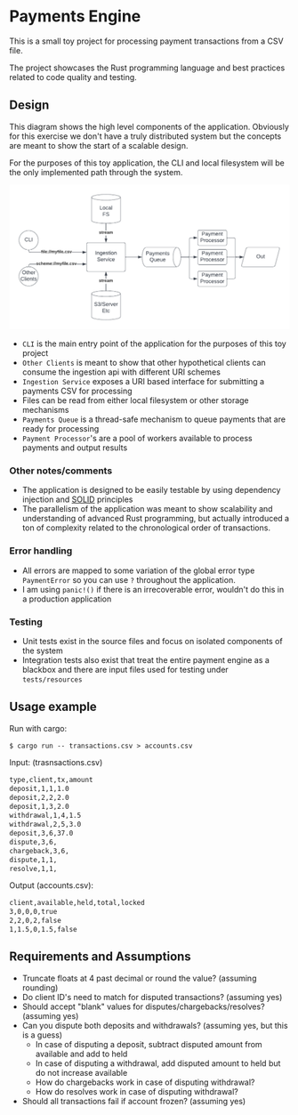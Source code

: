# Payments Engine

This is a small toy project for processing payment transactions from a CSV file.

The project showcases the Rust programming language and best practices related to code quality and testing.

## Design

This diagram shows the high level components of the application. Obviously for this exercise we don't have a truly distributed system but the concepts are meant to show the start of a scalable design.

For the purposes of this toy application, the CLI and local filesystem will be the only implemented path through the system.

![Payments Engine](design.png)

* `CLI` is the main entry point of the application for the purposes of this toy project
* `Other Clients` is meant to show that other hypothetical clients can consume the ingestion api with different URI schemes 
* `Ingestion Service` exposes a URI based interface for submitting a payments CSV for processing
* Files can be read from either local filesystem or other storage mechanisms
* `Payments Queue` is a thread-safe mechanism to queue payments that are ready for processing
* `Payment Processor`'s are a pool of workers available to process payments and output results

### Other notes/comments

* The application is designed to be easily testable by using dependency injection and [SOLID](https://en.wikipedia.org/wiki/SOLID) principles
* The parallelism of the application was meant to show scalability and understanding of advanced Rust programming, but actually introduced a ton of complexity related to the chronological order of transactions.

### Error handling

* All errors are mapped to some variation of the global error type `PaymentError` so you can use `?` throughout the application.
* I am using `panic!()` if there is an irrecoverable error, wouldn't do this in a production application

### Testing

* Unit tests exist in the source files and focus on isolated components of the system
* Integration tests also exist that treat the entire payment engine as a blackbox and there are input files used for testing under `tests/resources`

## Usage example

Run with cargo:
```
$ cargo run -- transactions.csv > accounts.csv
```

Input: (trasnsactions.csv)
```
type,client,tx,amount
deposit,1,1,1.0
deposit,2,2,2.0
deposit,1,3,2.0
withdrawal,1,4,1.5
withdrawal,2,5,3.0
deposit,3,6,37.0
dispute,3,6,
chargeback,3,6,
dispute,1,1,
resolve,1,1,
```

Output (accounts.csv):
```
client,available,held,total,locked
3,0,0,0,true
2,2,0,2,false
1,1.5,0,1.5,false
```

## Requirements and Assumptions

* Truncate floats at 4 past decimal or round the value? (assuming rounding)
* Do client ID's need to match for disputed transactions? (assuming yes)
* Should accept "blank" values for disputes/chargebacks/resolves? (assuming yes)
* Can you dispute both deposits and withdrawals? (assuming yes, but this is a guess)
  * In case of disputing a deposit, subtract disputed amount from available and add to held
  * In case of disputing a withdrawal, add disputed amount to held but do not increase available
  * How do chargebacks work in case of disputing withdrawal?
  * How do resolves work in case of disputing withdrawal?
* Should all transactions fail if account frozen? (assuming yes)